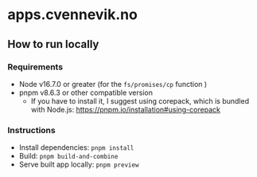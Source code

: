 # apps.cvennevik.no

## How to run locally

### Requirements

- Node v16.7.0 or greater (for the `fs/promises/cp` function )
- pnpm v8.6.3 or other compatible version
  - If you have to install it, I suggest using corepack, which is bundled with Node.js: https://pnpm.io/installation#using-corepack

### Instructions

- Install dependencies: `pnpm install`
- Build: `pnpm build-and-combine`
- Serve built app locally: `pnpm preview`

